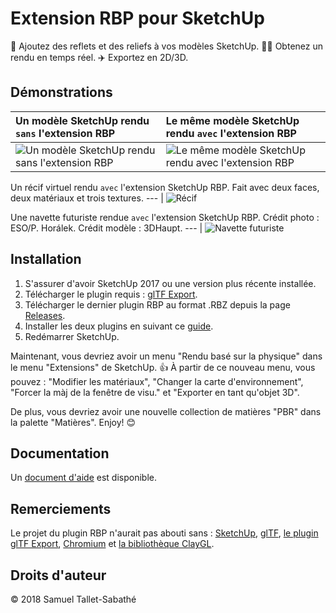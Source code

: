 Extension RBP pour SketchUp
===========================

💅 Ajoutez des reflets et des reliefs à vos modèles SketchUp. 🏃‍♀️ Obtenez un rendu en temps réel. ✈️ Exportez en 2D/3D.

Démonstrations
--------------

Un modèle SketchUp rendu `sans` l'extension RBP | Le même modèle SketchUp rendu `avec` l'extension RBP
:--- | :---
![Un modèle SketchUp rendu sans l'extension RBP](https://github.com/SamuelTS/SketchUp-PBR-Plugin/raw/master/docs/demos/a-sketchup-model-rendered-without-pbr-extension.png) | ![Le même modèle SketchUp rendu avec l'extension RBP](https://github.com/SamuelTS/SketchUp-PBR-Plugin/raw/master/docs/demos/same-sketchup-model-rendered-with-pbr-extension.png)

Un récif virtuel rendu `avec` l'extension SketchUp RBP. Fait avec deux faces, deux matériaux et trois textures.
--- |
![Récif](https://github.com/SamuelTS/SketchUp-PBR-Plugin/raw/master/docs/demos/a-virtual-reef-rendered-with-sketchup-pbr-extension.jpg)

Une navette futuriste rendue `avec` l'extension SketchUp RBP. Crédit photo : ESO/P. Horálek. Crédit modèle : 3DHaupt.
--- |
![Navette futuriste](https://github.com/SamuelTS/SketchUp-PBR-Plugin/raw/master/docs/demos/a-futuristic-shuttle-rendered-with-sketchup-pbr-extension.jpg)

Installation
------------

1. S'assurer d'avoir SketchUp 2017 ou une version plus récente installée.
2. Télécharger le plugin requis : [glTF Export](https://extensions.sketchup.com/fr/content/gltf-exporter).
3. Télécharger le dernier plugin RBP au format .RBZ depuis la page [Releases](https://github.com/SamuelTS/SketchUp-PBR-Plugin/releases/).
4. Installer les deux plugins en suivant ce [guide](https://help.sketchup.com/article/3000263).
5. Redémarrer SketchUp.

Maintenant, vous devriez avoir un menu "Rendu basé sur la physique" dans le menu "Extensions" de SketchUp. 👍
À partir de ce nouveau menu, vous pouvez : "Modifier les matériaux", "Changer la carte d'environnement", "Forcer la màj de la fenêtre de visu." et "Exporter en tant qu'objet 3D".

De plus, vous devriez avoir une nouvelle collection de matières "PBR" dans la palette "Matières". Enjoy! 😊

Documentation
-------------

Un [document d'aide](https://github.com/SamuelTS/SketchUp-PBR-Plugin/blob/master/docs/aide.md) est disponible.

Remerciements
-------------

Le projet du plugin RBP n'aurait pas abouti sans : [SketchUp](https://www.sketchup.com/fr), [glTF](https://www.khronos.org/gltf/), [le plugin glTF Export](https://extensions.sketchup.com/fr/content/gltf-exporter), [Chromium](https://www.chromium.org/) et [la bibliothèque ClayGL](http://claygl.xyz).

Droits d'auteur
---------------

© 2018 Samuel Tallet-Sabathé
